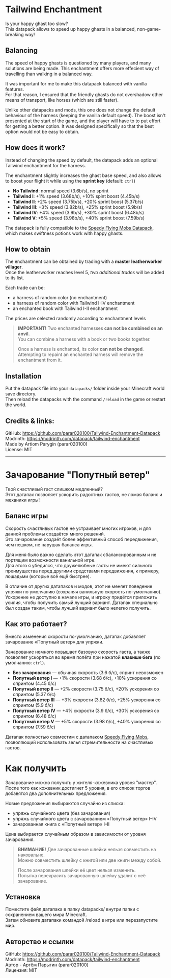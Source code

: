 # Tailwind Enchantment

Is your happy ghast too slow?  
This datapack allows to speed up happy ghasts in a balanced, non-game-breaking way!

## Balancing

The speed of happy ghasts is questioned by many players, and many solutions are being made.
This enchantment offers more effecient way of travelling than walking in a balanced way.  
  
It was important for me to make this datapack balanced with vanilla features.  
For that reason, I ensured that the friendly ghasts do not overshadow other means of transport, like horses (which are still faster).  
  
Unlike other datapacks and mods, this one does not change the default behaviour of the harness (keeping the vanilla default speed). The boost isn't presented at the start of the game, and the player will have to to put effort for getting a better option. It was designed specifically so that the best option would not be easy to obtain.  

## How does it work?

Instead of changing the speed by default, the datapack adds an optional Tailwind enchantment for the harness.  

The enchantment slightly increases the ghast base speed, and also allows to boost your flight it while using the **sprint key** (default: `ctrl`)

* **No Tailwind**: normal speed (3.6b/s), no sprint
* **Tailwind I**: +1% speed (3.68b/s), +10% spint boost (4.45b/s)
* **Tailwind II**: +2% speed (3.75b/s), +20% sprint boost (5.37b/s)
* **Tailwind III**: +3% speed (3.82b/s), +25% sprint boost (5.9b/s)
* **Tailwind IV**: +4% speed (3.9b/s), +30% sprint boost (6.48b/s)
* **Tailwind V**: +5% speed (3.98b/s), +40% sprint boost (7.59b/s)

The datapack is fully compatible to the [Speedy Flying Mobs Datapack](https://modrinth.com/datapack/speedy-flying-mobs), which makes swiftness potions work with happy ghasts.

## How to obtain

The enchantment can be obtained by trading with a **master leatherworker villager**.  
Once the leatherworker reaches level 5, *two additional trades* will be added to its list.  

Each trade can be:
- a harness of random color (no enchantment)
- a harness of random color with Tailwind I-IV enchantment
- an enchanted book with Tailwind I-II enchantment

The prices are celected randomly according to enchantment levels

> **IMPORTANT!**
> Two enchanted harnesses **can not be combined on an anvil**.  
> You can combine a harness with a book or two books together.  
>  
> Once a harness is enchanted, its color **can not be changed**.  
> Attempting to repaint an enchanted harness will remove the enchantment from it.

## Installation

Put the datapack file into your `datapacks/` folder inside your Minecraft world save directory.  
Then reload the datapacks with the command `/reload` in the game or restart the world.  


## Credits & links:

GitHub: https://github.com/parar020100/Tailwind-Enchantment-Datapack  
Modrinth: https://modrinth.com/datapack/tailwind-enchantment  
Made by Artiom Parygin (parar020100)  
License: MIT  


  


---

# Зачарование "Попутный ветер"

Твой счастливый гаст слишком медленный?  
Этот датапак позволяет ускорить радостных гастов, не ломая баланс и механики игры!  

## Баланс игры

Скорость счастливых гастов не устраивает многих игроков, и для данной проблемы создаётся много решений.  
Это зачарование создаёт более эффективный способ передвижения, чем пешком, не нарушая баланса игры.  
  
Для меня было важно сделать этот датапак сбалансированным и не портящим возможности ванильной игре.  
Для этого я убедился, что дружелюбные гасты не имеют сильного преимущества перед другими средствами передвижения, к примеру, лошадьми (которые всё ещё быстрее).  
  
В отличие от других датапаков и модов, этот не меняет поведение упряжи по умолчанию (сохраняя ванильную скорость по-умолчанию). Ускорение не доступно в начале игры, и игроку придётся приложить усилия, чтобы получить самый лучший вариант. Датапак специально был создан таким, чтобы лучший вариант было нелегко получить.

## Как это работает?
Вместо изменения скорости по-умолчанию, датапак добавляет зачарование «Попутный ветер» для упряжи.  

Зачарование немного повышает базовую скорость гаста, а также позволяет ускоряться во время полёта при нажатой **клавише бега** (по умолчанию: `ctrl`).  

* **Без зачарования** — обычная скорость (3.6 б/с), спринт невозможен
* **Попутный ветер I** — +1% скорости (3.68 б/с), +10% ускорения со спринтом (4.45 б/с)
* **Попутный ветер II** — +2% скорости (3.75 б/с), +20% ускорения со спринтом (5.37 б/с)
* **Попутный ветер III** — +3% скорости (3.82 б/с), +25% ускорения со спринтом (5.9 б/с)
* **Попутный ветер IV** — +4% скорости (3.9 б/с), +30% ускорения со спринтом (6.48 б/с)
* **Попутный ветер V** — +5% скорости (3.98 б/с), +40% ускорения со спринтом (7.59 б/с)

Датапак полностью совместим с датапаком [Speedy Flying Mobs](https://modrinth.com/datapack/speedy-flying-mobs), позволяющий использовать зелья стремительности на счастливых гастов.

# Как получить
Зачарование можно получить у жителя-кожевника уровня "мастер".  
После того как кожевник достигнет 5 уровня, в его список торгов добавятся два дополнительных предложения.

Новые предложения выбираются случайно из списка:
- упряжь случайного цвета (без зачарования)
- упряжь случайного цвета с зачарованием «Попутный ветер» I–IV
- зачарованная книга с «Попутный ветер» I–II

Цена выбирается случайным образом в зависимости от уровня зачарования.

> **ВНИМАНИЕ!**
> Две зачарованные шлейки нельзя совместить на наковальне.  
> Можно совместить шлейку с книгой или две книги между собой.  
>  
> После зачарования шлейки её цвет нельзя изменить.  
> Попытка перекрасить зачарованную шлейку удалит с неё зачарование.


## Установка

Поместите файл датапака в папку datapacks/ внутри папки с сохранением вашего мира Minecraft.  
Затем обновите датапаки командой /reload в игре или перезапустите мир.

## Авторство и ссылки

GitHub: https://github.com/parar020100/Tailwind-Enchantment-Datapack  
Modrinth: https://modrinth.com/datapack/tailwind-enchantment  
Автор - Артём Парыгин (parar020100)  
Лицензия: MIT
